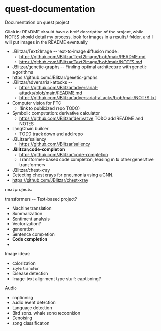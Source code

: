 # quest-documentation

Documentation on quest project

Click in: README should have a breif description of the project, while NOTES should detail my process. look for images in a results/ folder, and I will put images in the README eventually.

 - JBlitzar/Text2Image -- text-to-image diffusion model:
   - https://github.com/JBlitzar/Text2Image/blob/main/README.md
   -  https://github.com/JBlitzar/Text2Image/blob/main/NOTES.md
 -  JBlitzar/genetic-graphs -- Finding optimal architecture with genetic algorithms
   -  https://github.com/JBlitzar/genetic-graphs
- JBlitzar/adversarial-attacks --
  - https://github.com/JBlitzar/adversarial-attacks/blob/main/README.md
  - https://github.com/JBlitzar/adversarial-attacks/blob/main/NOTES.txt
- Computer vision for FTC
  - (link to publicized repo TODO)
- Symbolic computation: derivative calculator
  - https://github.com/JBlitzar/derivative TODO add README and NOTES
- LangChain builder
  - TODO track down and add repo
- JBLitzar/saliency
  - https://github.com/JBlitzar/saliency
- **JBlitzar/code-completion**
  - https://github.com/JBlitzar/code-completion
  - Transformer-based code completion, leading in to other generative transformers
- JBlitzar/chest-xray
 - Detecting chest xrays for pneumonia using a CNN.
 - https://github.com/JBlitzar/chest-xray

next projects:

transformers -- Text-based project?
 - Machine translation
 - Summarization
 - Sentiment analysis
 - Vectorization?
 - generation
 - Sentence completion
 - **Code completion**
 - 

Image ideas:
 - colorization
 - style transfer
 - Disease detection
 - Image-text alignment type stuff: captioning?

Audio
 - captioning
 - audio event detection
 - Language detection
 - Bird song, whale song recognition
 - Denoising
 - song classification
